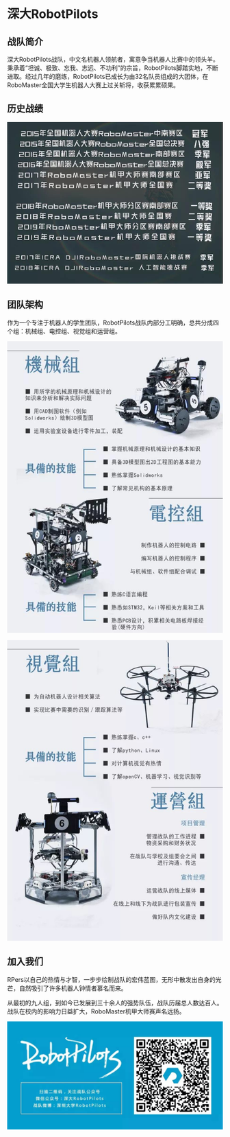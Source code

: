 # 深大RobotPilots
## 战队简介
深大RobotPilots战队，中文名机器人领航者，寓意争当机器人比赛中的领头羊。秉承着“坦诚、极致、忘我、志远、不功利”的宗旨，RobotPilots脚踏实地，不断进取。经过几年的磨练，RobotPilots已成长为由32名队员组成的大团体，在RoboMaster全国大学生机器人大赛上过关斩将，收获累累硕果。

## 历史战绩
![zhanji](./zhanji.jpg)

## 团队架构
作为一个专注于机器人的学生团队，RobotPilots战队内部分工明确，总共分成四个组：机械组、电控组、视觉组和运营组。

![组别](./zubie.jpg)

![组别](./zubie1.jpg)

## 加入我们
RPers以自己的热情与才智，一步步绘制战队的宏伟蓝图，无形中散发出自身的光芒，自然吸引了许多机器人钟情者慕名而来。

从最初的九人组，到如今已发展到三十余人的强势队伍，战队历届总人数达百人。战队在校内的影响力日益扩大，RoboMaster机甲大师赛声名远扬。

![qrcode](./qrcode.jpg)
